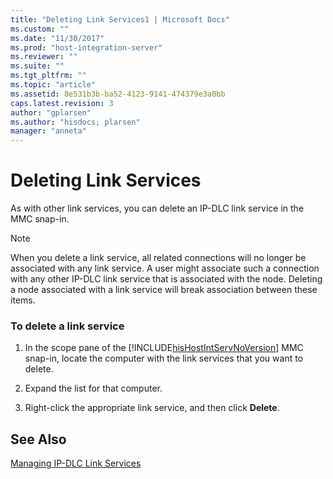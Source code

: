 ```yaml
---
title: "Deleting Link Services1 | Microsoft Docs"
ms.custom: ""
ms.date: "11/30/2017"
ms.prod: "host-integration-server"
ms.reviewer: ""
ms.suite: ""
ms.tgt_pltfrm: ""
ms.topic: "article"
ms.assetid: 8e531b3b-ba52-4123-9141-474379e3a0bb
caps.latest.revision: 3
author: "gplarsen"
ms.author: "hisdocs; plarsen"
manager: "anneta"
---
```

# Deleting Link Services
As with other link services, you can delete an IP-DLC link service in the MMC snap-in.  
  
> [!NOTE]
>  When you delete a link service, all related connections will no longer be associated with any link service. A user might associate such a connection with any other IP-DLC link service that is associated with the node. Deleting a node associated with a link service will break association between these items.  
  
### To delete a link service  
  
1. In the scope pane of the [!INCLUDE[hisHostIntServNoVersion](../includes/hishostintservnoversion-md.md)] MMC snap-in, locate the computer with the link services that you want to delete.  
  
2. Expand the list for that computer.  
  
3. Right-click the appropriate link service, and then click **Delete**.  
  
## See Also  
 [Managing IP-DLC Link Services](../core/managing-ip-dlc-link-services2.md)